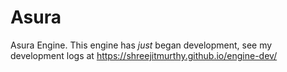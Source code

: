 # Asura
Asura Engine. This engine has *just* began development, see my development logs at https://shreejitmurthy.github.io/engine-dev/
